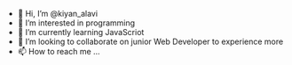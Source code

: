 - 👋 Hi, I’m @kiyan_alavi
- 👀 I’m interested in programming
- 🌱 I’m currently learning JavaScriot
- 💞️ I’m looking to collaborate on junior Web Developer to experience more
- 📫 How to reach me ...

<!---
kiyanal/kiyanal is a ✨ special ✨ repository because its `README.md` (this file) appears on your GitHub profile.
You can click the Preview link to take a look at your changes.
--->

